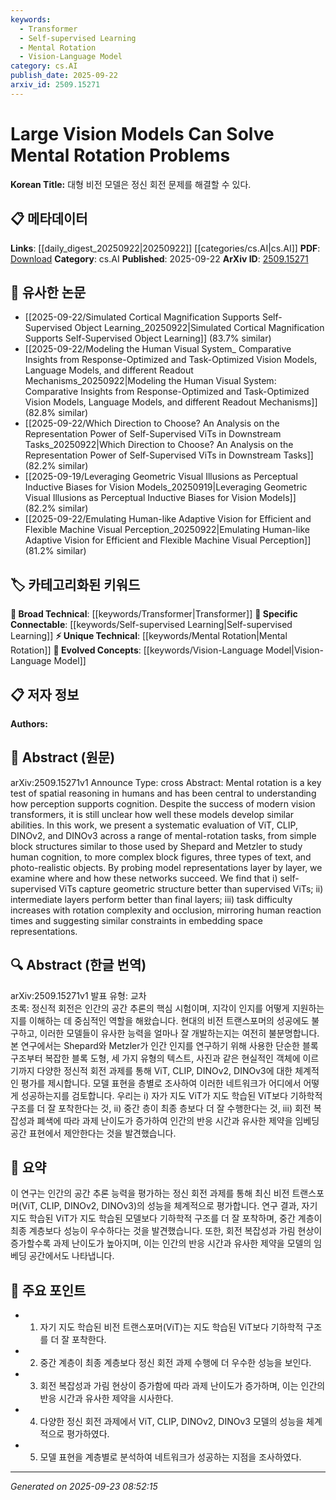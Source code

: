 ```yaml
---
keywords:
  - Transformer
  - Self-supervised Learning
  - Mental Rotation
  - Vision-Language Model
category: cs.AI
publish_date: 2025-09-22
arxiv_id: 2509.15271
---
```


<!-- KEYWORD_LINKING_METADATA:
{
  "processed_timestamp": "2025-09-23T08:52:15.243666",
  "vocabulary_version": "1.0",
  "selected_keywords": [
    "Transformer",
    "Self-supervised Learning",
    "Mental Rotation",
    "Vision-Language Model"
  ],
  "rejected_keywords": [],
  "similarity_scores": {
    "Transformer": 0.85,
    "Self-supervised Learning": 0.8,
    "Mental Rotation": 0.78,
    "Vision-Language Model": 0.82
  },
  "extraction_method": "AI_prompt_based",
  "budget_applied": true,
  "candidates_json": {
    "candidates": [
      {
        "surface": "Vision Transformer",
        "canonical": "Transformer",
        "aliases": [
          "ViT"
        ],
        "category": "broad_technical",
        "rationale": "Transformers are central to the study and application of large vision models, providing a direct link to the broader field of deep learning.",
        "novelty_score": 0.45,
        "connectivity_score": 0.88,
        "specificity_score": 0.65,
        "link_intent_score": 0.85
      },
      {
        "surface": "Self-supervised ViTs",
        "canonical": "Self-supervised Learning",
        "aliases": [
          "self-supervised vision transformers"
        ],
        "category": "specific_connectable",
        "rationale": "Self-supervised learning is a key technique in enhancing model performance, particularly in capturing geometric structures.",
        "novelty_score": 0.55,
        "connectivity_score": 0.79,
        "specificity_score": 0.82,
        "link_intent_score": 0.8
      },
      {
        "surface": "Mental Rotation",
        "canonical": "Mental Rotation",
        "aliases": [
          "spatial reasoning"
        ],
        "category": "unique_technical",
        "rationale": "Mental rotation is a unique cognitive task that is central to the paper's evaluation of model capabilities.",
        "novelty_score": 0.75,
        "connectivity_score": 0.67,
        "specificity_score": 0.9,
        "link_intent_score": 0.78
      },
      {
        "surface": "Vision-Language Model",
        "canonical": "Vision-Language Model",
        "aliases": [
          "Vision-Language"
        ],
        "category": "evolved_concepts",
        "rationale": "Vision-language models represent an evolved concept that bridges visual and textual data, relevant to the paper's exploration of model capabilities.",
        "novelty_score": 0.68,
        "connectivity_score": 0.85,
        "specificity_score": 0.7,
        "link_intent_score": 0.82
      }
    ],
    "ban_list_suggestions": [
      "model representations",
      "layer by layer",
      "task difficulty"
    ]
  },
  "decisions": [
    {
      "candidate_surface": "Vision Transformer",
      "resolved_canonical": "Transformer",
      "decision": "linked",
      "scores": {
        "novelty": 0.45,
        "connectivity": 0.88,
        "specificity": 0.65,
        "link_intent": 0.85
      }
    },
    {
      "candidate_surface": "Self-supervised ViTs",
      "resolved_canonical": "Self-supervised Learning",
      "decision": "linked",
      "scores": {
        "novelty": 0.55,
        "connectivity": 0.79,
        "specificity": 0.82,
        "link_intent": 0.8
      }
    },
    {
      "candidate_surface": "Mental Rotation",
      "resolved_canonical": "Mental Rotation",
      "decision": "linked",
      "scores": {
        "novelty": 0.75,
        "connectivity": 0.67,
        "specificity": 0.9,
        "link_intent": 0.78
      }
    },
    {
      "candidate_surface": "Vision-Language Model",
      "resolved_canonical": "Vision-Language Model",
      "decision": "linked",
      "scores": {
        "novelty": 0.68,
        "connectivity": 0.85,
        "specificity": 0.7,
        "link_intent": 0.82
      }
    }
  ]
}
-->

# Large Vision Models Can Solve Mental Rotation Problems

**Korean Title:** 대형 비전 모델은 정신 회전 문제를 해결할 수 있다.

## 📋 메타데이터

**Links**: [[daily_digest_20250922|20250922]] [[categories/cs.AI|cs.AI]]
**PDF**: [Download](https://arxiv.org/pdf/2509.15271.pdf)
**Category**: cs.AI
**Published**: 2025-09-22
**ArXiv ID**: [2509.15271](https://arxiv.org/abs/2509.15271)

## 🔗 유사한 논문
- [[2025-09-22/Simulated Cortical Magnification Supports Self-Supervised Object Learning_20250922|Simulated Cortical Magnification Supports Self-Supervised Object Learning]] (83.7% similar)
- [[2025-09-22/Modeling the Human Visual System_ Comparative Insights from Response-Optimized and Task-Optimized Vision Models, Language Models, and different Readout Mechanisms_20250922|Modeling the Human Visual System: Comparative Insights from Response-Optimized and Task-Optimized Vision Models, Language Models, and different Readout Mechanisms]] (82.8% similar)
- [[2025-09-22/Which Direction to Choose? An Analysis on the Representation Power of Self-Supervised ViTs in Downstream Tasks_20250922|Which Direction to Choose? An Analysis on the Representation Power of Self-Supervised ViTs in Downstream Tasks]] (82.2% similar)
- [[2025-09-19/Leveraging Geometric Visual Illusions as Perceptual Inductive Biases for Vision Models_20250919|Leveraging Geometric Visual Illusions as Perceptual Inductive Biases for Vision Models]] (82.2% similar)
- [[2025-09-22/Emulating Human-like Adaptive Vision for Efficient and Flexible Machine Visual Perception_20250922|Emulating Human-like Adaptive Vision for Efficient and Flexible Machine Visual Perception]] (81.2% similar)

## 🏷️ 카테고리화된 키워드
**🧠 Broad Technical**: [[keywords/Transformer|Transformer]]
**🔗 Specific Connectable**: [[keywords/Self-supervised Learning|Self-supervised Learning]]
**⚡ Unique Technical**: [[keywords/Mental Rotation|Mental Rotation]]
**🚀 Evolved Concepts**: [[keywords/Vision-Language Model|Vision-Language Model]]

## 📋 저자 정보

**Authors:** 

## 📄 Abstract (원문)

arXiv:2509.15271v1 Announce Type: cross 
Abstract: Mental rotation is a key test of spatial reasoning in humans and has been central to understanding how perception supports cognition. Despite the success of modern vision transformers, it is still unclear how well these models develop similar abilities. In this work, we present a systematic evaluation of ViT, CLIP, DINOv2, and DINOv3 across a range of mental-rotation tasks, from simple block structures similar to those used by Shepard and Metzler to study human cognition, to more complex block figures, three types of text, and photo-realistic objects. By probing model representations layer by layer, we examine where and how these networks succeed. We find that i) self-supervised ViTs capture geometric structure better than supervised ViTs; ii) intermediate layers perform better than final layers; iii) task difficulty increases with rotation complexity and occlusion, mirroring human reaction times and suggesting similar constraints in embedding space representations.

## 🔍 Abstract (한글 번역)

arXiv:2509.15271v1 발표 유형: 교차  
초록: 정신적 회전은 인간의 공간 추론의 핵심 시험이며, 지각이 인지를 어떻게 지원하는지를 이해하는 데 중심적인 역할을 해왔습니다. 현대의 비전 트랜스포머의 성공에도 불구하고, 이러한 모델들이 유사한 능력을 얼마나 잘 개발하는지는 여전히 불분명합니다. 본 연구에서는 Shepard와 Metzler가 인간 인지를 연구하기 위해 사용한 단순한 블록 구조부터 복잡한 블록 도형, 세 가지 유형의 텍스트, 사진과 같은 현실적인 객체에 이르기까지 다양한 정신적 회전 과제를 통해 ViT, CLIP, DINOv2, DINOv3에 대한 체계적인 평가를 제시합니다. 모델 표현을 층별로 조사하여 이러한 네트워크가 어디에서 어떻게 성공하는지를 검토합니다. 우리는 i) 자가 지도 ViT가 지도 학습된 ViT보다 기하학적 구조를 더 잘 포착한다는 것, ii) 중간 층이 최종 층보다 더 잘 수행한다는 것, iii) 회전 복잡성과 폐색에 따라 과제 난이도가 증가하여 인간의 반응 시간과 유사한 제약을 임베딩 공간 표현에서 제안한다는 것을 발견했습니다.

## 📝 요약

이 연구는 인간의 공간 추론 능력을 평가하는 정신 회전 과제를 통해 최신 비전 트랜스포머(ViT, CLIP, DINOv2, DINOv3)의 성능을 체계적으로 평가합니다. 연구 결과, 자기 지도 학습된 ViT가 지도 학습된 모델보다 기하학적 구조를 더 잘 포착하며, 중간 계층이 최종 계층보다 성능이 우수하다는 것을 발견했습니다. 또한, 회전 복잡성과 가림 현상이 증가할수록 과제 난이도가 높아지며, 이는 인간의 반응 시간과 유사한 제약을 모델의 임베딩 공간에서도 나타냅니다.

## 🎯 주요 포인트

- 1. 자기 지도 학습된 비전 트랜스포머(ViT)는 지도 학습된 ViT보다 기하학적 구조를 더 잘 포착한다.
- 2. 중간 계층이 최종 계층보다 정신 회전 과제 수행에 더 우수한 성능을 보인다.
- 3. 회전 복잡성과 가림 현상이 증가함에 따라 과제 난이도가 증가하며, 이는 인간의 반응 시간과 유사한 제약을 시사한다.
- 4. 다양한 정신 회전 과제에서 ViT, CLIP, DINOv2, DINOv3 모델의 성능을 체계적으로 평가하였다.
- 5. 모델 표현을 계층별로 분석하여 네트워크가 성공하는 지점을 조사하였다.


---

*Generated on 2025-09-23 08:52:15*
